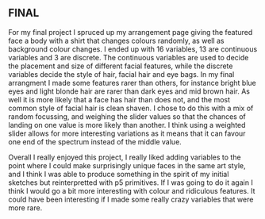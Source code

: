 ## FINAL

For my final project I spruced up my arrangement page giving the featured face a body with a shirt that changes colours randomly, as well as background colour changes. I ended up with 16 variables, 13 are continuous variables and 3 are discrete. The continuous variables are used to decide the placement and size of different facial features, while the discrete variables decide the style of hair, facial hair and eye bags. In my final arrangment I made some features rarer than others, for instance bright blue eyes and light blonde hair are rarer than dark eyes and mid brown hair. As well it is more likely that a face has hair than does not, and the most common style of facial hair is clean shaven. I chose to do this with a mix of random focussing, and weighing the slider values so that the chances of landing on one value is more likely than another. I think using a weighted slider allows for more interesting variations as it means that it can favour one end of the spectrum instead of the middle value. 

Overall I really enjoyed this project, I really liked adding variables to the point where I could make surprisingly unique faces in the same art style, and I think I was able to produce something in the spirit of my initial sketches but reinterpretted with p5 primitives. If I was going to do it again I think I would go a bit more interesting with colour and ridiculous features. It could have been interesting if I made some really crazy variables that were more rare.  
